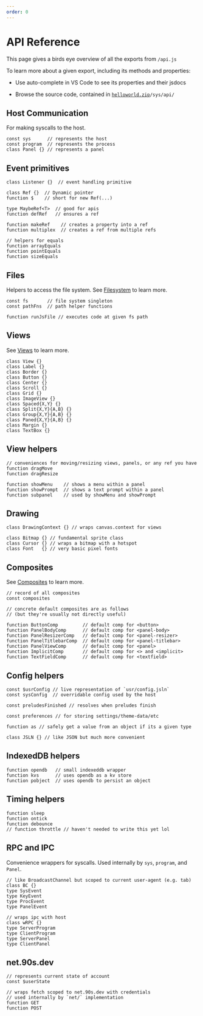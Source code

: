 ```yaml
---
order: 0
---
```


# API Reference

This page gives a birds eye overview of all the exports from `/api.js`

To learn more about a given export, including its methods and properties:

* Use auto-complete in VS Code to see its properties and their jsdocs

* Browse the source code, contained in <code>[helloworld.zip](${OSHOST}/helloworld.zip)/sys/api/</code>


## Host Communication

For making syscalls to the host.

```tsx
const sys      // represents the host
const program  // represents the process
class Panel {} // represents a panel
```


## Event primitives

```tsx
class Listener {}  // event handling primitive

class Ref {}  // Dynamic pointer
function $    // short for new Ref(...)

type MaybeRef<T>  // good for apis
function defRef   // ensures a ref

function makeRef    // creates a property into a ref
function multiplex  // creates a ref from multiple refs

// helpers for equals
function arrayEquals
function pointEquals
function sizeEquals
```

## Files

Helpers to access the file system.
See [Filesystem](filesystem.md#filesystem) to learn more.

```tsx
const fs       // file system singleton
const pathFns  // path helper functions

function runJsFile // executes code at given fs path
```

## Views

See [Views](views.md#views) to learn more.

```tsx
class View {}
class Label {}
class Border {}
class Button {}
class Center {}
class Scroll {}
class Grid {}
class ImageView {}
class Spaced{X,Y} {}
class Split{X,Y}{A,B} {}
class Group{X,Y}{A,B} {}
class Paned{X,Y}{A,B} {}
class Margin {}
class TextBox {}
```

## View helpers
```tsx
// conveniences for moving/resizing views, panels, or any ref you have
function dragMove
function dragResize

function showMenu    // shows a menu within a panel
function showPrompt  // shows a text prompt within a panel
function subpanel    // used by showMenu and showPrompt
```

## Drawing
```tsx
class DrawingContext {} // wraps canvas.context for views

class Bitmap {} // fundamental sprite class
class Cursor {} // wraps a bitmap with a hotspot
class Font   {} // very basic pixel fonts
```

## Composites

See [Composites](composites.md#composites) to learn more.

```tsx
// record of all composites
const composites

// concrete default composites are as follows
// (but they're usually not directly useful)

function ButtonComp         // default comp for <button>
function PanelBodyComp      // default comp for <panel-body>
function PanelResizerComp   // default comp for <panel-resizer>
function PanelTitlebarComp  // default comp for <panel-titlebar>
function PanelViewComp      // default comp for <panel>
function ImplicitComp       // default comp for <> and <implicit>
function TextFieldComp      // default comp for <textfield>
```

## Config helpers
```tsx
const $usrConfig // live representation of `usr/config.jsln`
const sysConfig  // overridable config used by the host

const preludesFinished // resolves when preludes finish

const preferences // for storing settings/theme-data/etc

function as // safely get a value from an object if its a given type

class JSLN {} // like JSON but much more convenient
```

## IndexedDB helpers
```tsx
function opendb   // small indexeddb wrapper
function kvs      // uses opendb as a kv store
function pobject  // uses opendb to persist an object
```

## Timing helpers
```tsx
function sleep
function ontick
function debounce
// function throttle // haven't needed to write this yet lol
```

## RPC and IPC

Convenience wrappers for syscalls.
Used internally by `sys`, `program`, and `Panel`.

```tsx
// like BroadcastChannel but scoped to current user-agent (e.g. tab)
class BC {}
type SysEvent
type KeyEvent
type ProcEvent
type PanelEvent

// wraps ipc with host
class wRPC {}
type ServerProgram
type ClientProgram
type ServerPanel
type ClientPanel
```

## net.90s.dev

```tsx
// represents current state of account
const $userState

// wraps fetch scoped to net.90s.dev with credentials
// used internally by `net/` implementation
function GET
function POST
```
